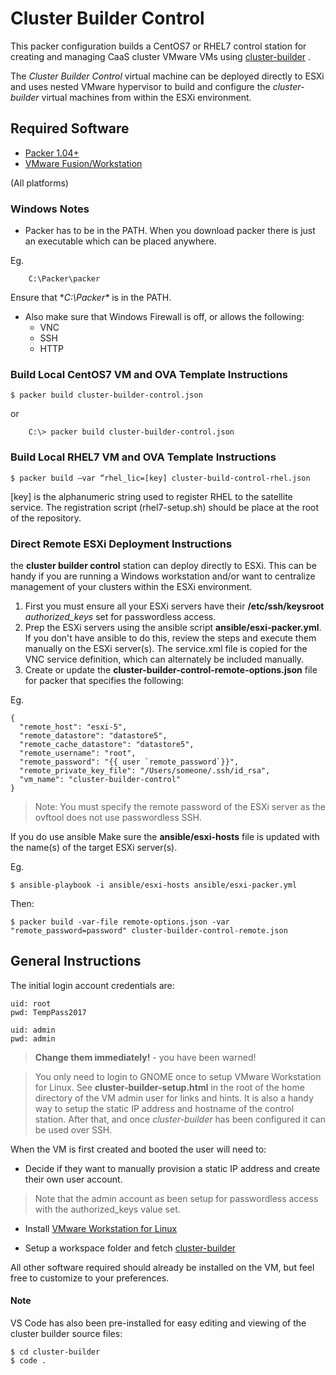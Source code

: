# Cluster Builder Control
This packer configuration builds a CentOS7 or RHEL7 control station for creating and managing CaaS cluster VMware VMs using [cluster-builder](https://github.com/ids/cluster-builder) .

The _Cluster Builder Control_ virtual machine can be deployed directly to ESXi and uses nested VMware hypervisor to build and configure the _cluster-builder_ virtual machines from within the ESXi environment.

## Required Software

- [Packer 1.04+](https://www.packer.io/downloads.html)
- [VMware Fusion/Workstation](https://my.vmware.com/web/vmware/details?downloadGroup=WKST-1257-LX&productId=524&rPId=17068)

(All platforms)

### Windows Notes
- Packer has to be in the PATH.  When you download packer there is just an executable which can be placed anywhere.  

Eg. 

		C:\Packer\packer

Ensure that **C:\Packer\** is in the PATH.

- Also make sure that Windows Firewall is off, or allows the following:
	- VNC
	- SSH
	- HTTP
	
### Build Local CentOS7 VM and OVA Template Instructions 

    $ packer build cluster-builder-control.json

or

		C:\> packer build cluster-builder-control.json
		
		
### Build Local RHEL7 VM and OVA Template Instructions

    $ packer build –var “rhel_lic=[key] cluster-build-control-rhel.json
    
[key] is the alphanumeric string used to register RHEL to the satellite service.
The registration script (rhel7-setup.sh) should be place at the root of the repository.
    

### Direct Remote ESXi Deployment Instructions
the __cluster builder control__ station can deploy directly to ESXi.  This can be handy if you are running a Windows workstation and/or want to centralize management of your clusters within the ESXi environment.

1. First you must ensure all your ESXi servers have their **/etc/ssh/keysroot** _authorized_keys_ set for passwordless access.
2. Prep the ESXi servers using the ansible script **ansible/esxi-packer.yml**.  If you don't have ansible to do this, review the steps and execute them manually on the ESXi server(s).  The service.xml file is copied for the VNC service definition, which can alternately be included manually.
3. Create or update the **cluster-builder-control-remote-options.json** file for packer that specifies the following:

Eg.

    {
      "remote_host": "esxi-5",
      "remote_datastore": "datastore5",
      "remote_cache_datastore": "datastore5",
      "remote_username": "root",
      "remote_password": "{{ user `remote_password`}}",
      "remote_private_key_file": "/Users/someone/.ssh/id_rsa",
      "vm_name": "cluster-builder-control"
    }


> Note: You must specify the remote password of the ESXi server as the ovftool does not use passwordless SSH.

If you do use ansible Make sure the **ansible/esxi-hosts** file is updated with the name(s) of the target ESXi server(s).

Eg.

    $ ansible-playbook -i ansible/esxi-hosts ansible/esxi-packer.yml


Then:

    $ packer build -var-file remote-options.json -var "remote_password=password" cluster-builder-control-remote.json


## General Instructions
The initial login account credentials are:

    uid: root
    pwd: TempPass2017

    uid: admin
    pwd: admin

> **Change them immediately!** - you have been warned!

> You only need to login to GNOME once to setup VMware Workstation for Linux. See **cluster-builder-setup.html** in the root of the home directory of the VM admin user for links and hints.  It is also a handy way to setup the static IP address and hostname of the control station.  After that, and once _cluster-builder_ has been configured it can be used over SSH.

When the VM is first created and booted the user will need to:

* Decide if they want to manually provision a static IP address and create their own user account.

> Note that the admin account as been setup for passwordless access with the authorized_keys value set.

* Install [VMware Workstation for Linux](https://my.vmware.com/web/vmware/details?downloadGroup=WKST-1257-LX&productId=524&rPId=17068) 

* Setup a workspace folder and fetch [cluster-builder](https://github.com/ids/cluster-builder)

> 

All other software required should already be installed on the VM, but feel free to customize to your preferences.

#### Note
VS Code has also been pre-installed for easy editing and viewing of the cluster builder source files:

    $ cd cluster-builder
    $ code .


